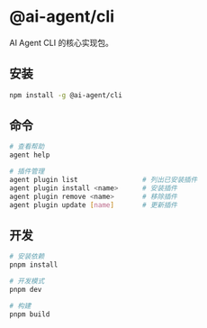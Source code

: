 # @ai-agent/cli

AI Agent CLI 的核心实现包。

## 安装

```bash
npm install -g @ai-agent/cli
```

## 命令

```bash
# 查看帮助
agent help

# 插件管理
agent plugin list                # 列出已安装插件
agent plugin install <name>      # 安装插件
agent plugin remove <name>       # 移除插件
agent plugin update [name]       # 更新插件
```

## 开发

```bash
# 安装依赖
pnpm install

# 开发模式
pnpm dev

# 构建
pnpm build
``` 